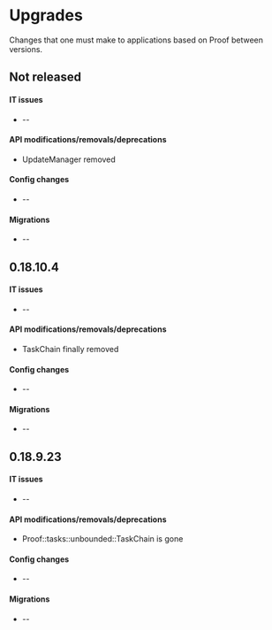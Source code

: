 Upgrades
========
Changes that one must make to applications based on Proof between versions.

## Not released
#### IT issues
 * --

#### API modifications/removals/deprecations
 * UpdateManager removed

#### Config changes
 * --

#### Migrations
 * --

## 0.18.10.4
#### IT issues
 * --

#### API modifications/removals/deprecations
 * TaskChain finally removed

#### Config changes
 * --

#### Migrations
 * --

## 0.18.9.23
#### IT issues
 * --

#### API modifications/removals/deprecations
 * Proof::tasks::unbounded::TaskChain is gone

#### Config changes
 * --

#### Migrations
 * --
